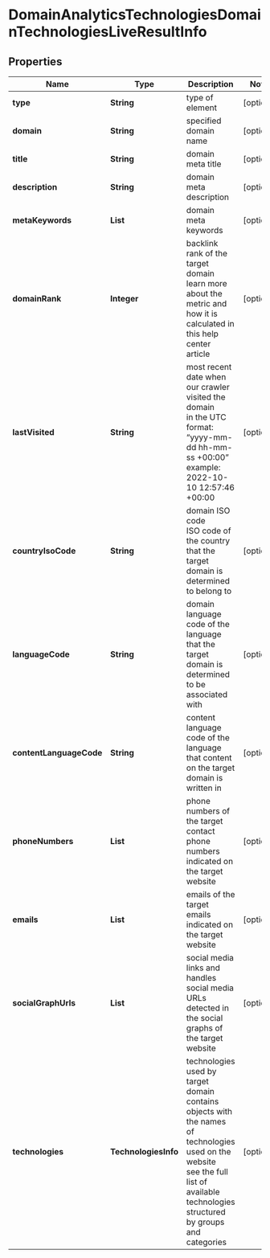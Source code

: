 # DomainAnalyticsTechnologiesDomainTechnologiesLiveResultInfo


## Properties

| Name | Type | Description | Notes |
|------------ | ------------- | ------------- | -------------|
**type** | **String** | type of element |[optional]|
**domain** | **String** | specified domain name |[optional]|
**title** | **String** | domain meta title |[optional]|
**description** | **String** | domain meta description |[optional]|
**metaKeywords** | **List<String>** | domain meta keywords |[optional]|
**domainRank** | **Integer** | backlink rank of the target domain<br>learn more about the metric and how it is calculated in this help center article |[optional]|
**lastVisited** | **String** | most recent date when our crawler visited the domain<br>in the UTC format: “yyyy-mm-dd hh-mm-ss +00:00”<br>example:<br>2022-10-10 12:57:46 +00:00 |[optional]|
**countryIsoCode** | **String** | domain ISO code<br>ISO code of the country that the target domain is determined to belong to |[optional]|
**languageCode** | **String** | domain language<br>code of the language that the target domain is determined to be associated with |[optional]|
**contentLanguageCode** | **String** | content language<br>code of the language that content on the target domain is written in |[optional]|
**phoneNumbers** | **List<String>** | phone numbers of the target<br>contact phone numbers indicated on the target website |[optional]|
**emails** | **List<String>** | emails of the target<br>emails indicated on the target website |[optional]|
**socialGraphUrls** | **List<String>** | social media links and handles<br>social media URLs detected in the social graphs of the target website |[optional]|
**technologies** | **TechnologiesInfo** | technologies used by target domain<br>contains objects with the names of technologies used on the website<br>see the full list of available technologies structured by groups and categories |[optional]|